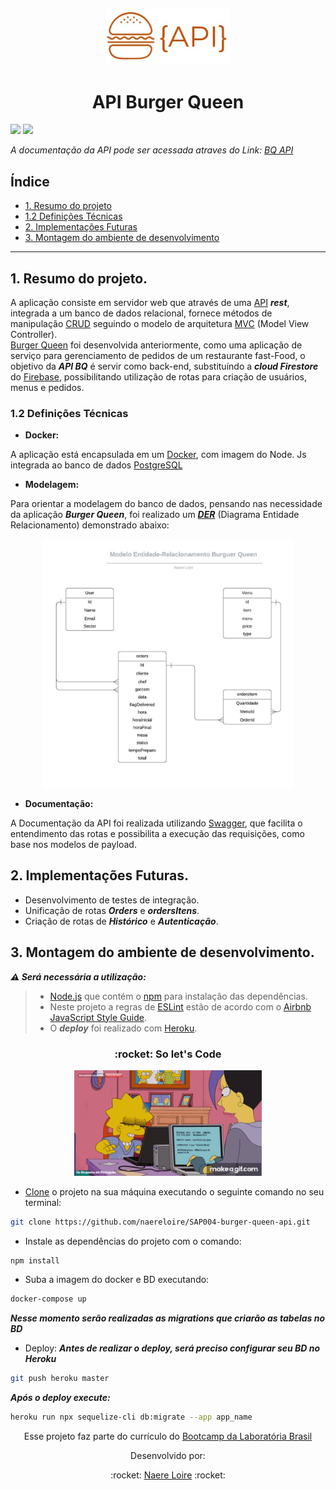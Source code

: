 <p align="center">
<img src="./imgs/logoApi.jpg" width="200" heigth="200" >
</p>

<h1 align="center"> API Burger Queen</h1>

![](https://img.shields.io/github/languages/top/naereloire/SAP004-burger-queen-api?color=green&label=javascript%20&style=for-the-badge)
![](https://img.shields.io/github/languages/top/naereloire/SAP004-burger-queen-api?color=green&label=node.js&style=for-the-badge)

_A documentação da API pode ser acessada atraves do Link: [BQ API](https://api-bqueen.herokuapp.com/)_

## Índice

- [1. Resumo do projeto](#1-resumo-do-projeto)
- [1.2 Definições Técnicas](#1.2-definicoes-tecnicas)
- [2. Implementações Futuras](#2-implementacoes-futuras)
- [3. Montagem do ambiente de desenvolvimento](#4-montagem-do-ambiente-de-desenvolvimento)

---

## 1. Resumo do projeto.

A aplicação consiste em servidor web que através de uma [API](https://medium.com/@rullyalves/o-que-s%C3%A3o-apis-e-requisi%C3%A7%C3%B5es-http-919238f48206) **_rest_**, integrada a um banco de dados relacional, fornece métodos de manipulação [CRUD](https://www.codecademy.com/articles/what-is-crud) seguindo o modelo de arquitetura [MVC](https://www.profissionaisti.com.br/o-conceito-e-as-duvidas-sobre-o-mvc/) (Model View Controller).  
[Burger Queen](https://github.com/naereloire/SAP004-burger-queen) foi desenvolvida anteriormente, como uma aplicação de serviço para gerenciamento de pedidos de um restaurante fast-Food, o objetivo da **_API BQ_** é servir como back-end, substituíndo a **_cloud Firestore_** do [Firebase](https://firebase.google.com/?hl=pt-br&gclid=EAIaIQobChMI1sfkkZ7T6wIVk4aRCh399gXrEAAYASAAEgJ9p_D_BwE), possibilitando utilização de rotas para criação de usuários, menus e pedidos.

### 1.2 Definições Técnicas

- **Docker:**

A aplicação está encapsulada em um [Docker](https://www.docker.com/), com imagem do Node. Js integrada ao banco de dados [PostgreSQL](https://cloud.google.com/sql/docs/postgres)

- **Modelagem:**

Para orientar a modelagem do banco de dados, pensando nas necessidade da aplicação **_Burger Queen_**, foi realizado um [**_DER_**](https://medium.com/@mauriciogeneroso/banco-de-dados-diagrama-entidade-x-relacionamento-der-5ce497d930db) (Diagrama Entidade Relacionamento) demonstrado abaixo:

<p align="center">
<img src="./imgs/modeloER.jpg" width="400" heigth="400" >
</p>

- **Documentação:**

A Documentação da API foi realizada utilizando [Swagger](https://swagger.io/), que facilita o entendimento das rotas e possibilita a execução das requisições, como base nos modelos de payload.

## 2. Implementações Futuras.

- Desenvolvimento de testes de integração.
- Unificação de rotas **_Orders_** e **_ordersItens_**.
- Criação de rotas de **_Histórico_** e **_Autenticação_**.

## 3. Montagem do ambiente de desenvolvimento.

**_:warning: Será necessária a utilização:_**

> - [Node.js](https://nodejs.org/) que contém o [npm](https://docs.npmjs.com/) para instalação das dependências.
> - Neste projeto a regras de [ESLint](https://eslint.org/) estão de acordo com o [Airbnb JavaScript Style Guide](https://github.com/armoucar/javascript-style-guide).
> - O **_deploy_** foi realizado com [Heroku](https://www.heroku.com/).

<h3 align="center" >:rocket: So let's Code</h3>

<p align="center">
<img src="./imgs/lisaCoder.gif" width="300" heigth="300"> 
</p>

- [Clone](https://help.github.com/articles/cloning-a-repository/) o projeto na sua máquina executando o seguinte comando no seu terminal:

```sh
git clone https://github.com/naereloire/SAP004-burger-queen-api.git
```

- Instale as dependências do projeto com o comando:

```sh
npm install
```

- Suba a imagem do docker e BD executando:

```sh
docker-compose up
```

**_Nesse momento serão realizadas as migrations que criarão as tabelas no BD_**

- Deploy:
  **_Antes de realizar o deploy, será preciso configurar seu BD no Heroku_**

```sh
git push heroku master
```

**_Após o deploy execute:_**

```sh
heroku run npx sequelize-cli db:migrate --app app_name
```

<p align="center">
Esse projeto faz parte do currículo do <a href="https://www.laboratoria.la/br">Bootcamp da Laboratória Brasil</a>
</p>

<p align="center">
Desenvolvido por: 
<p/>

<p align="center">
:rocket:
 <a href="https://github.com/naereloire">Naere Loire</a> :rocket:
<p/>
